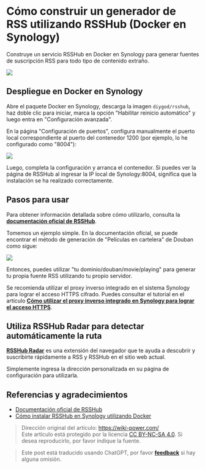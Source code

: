 # Cómo construir un generador de RSS utilizando RSSHub (Docker en Synology)

Construye un servicio RSSHub en Docker en Synology para generar fuentes de suscripción RSS para todo tipo de contenido extraño.

![](https://wiki-media-1253965369.cos.ap-guangzhou.myqcloud.com/img/20210504105215.png)

## Despliegue en Docker en Synology

Abre el paquete Docker en Synology, descarga la imagen `diygod/rsshub`, haz doble clic para iniciar, marca la opción "Habilitar reinicio automático" y luego entra en "Configuración avanzada".

En la página "Configuración de puertos", configura manualmente el puerto local correspondiente al puerto del contenedor 1200 (por ejemplo, lo he configurado como "8004"):

![](https://wiki-media-1253965369.cos.ap-guangzhou.myqcloud.com/img/20210504085806.png)

Luego, completa la configuración y arranca el contenedor. Si puedes ver la página de RSSHub al ingresar la IP local de Synology:8004, significa que la instalación se ha realizado correctamente.

## Pasos para usar

Para obtener información detallada sobre cómo utilizarlo, consulta la [**documentación oficial de RSSHub**](https://docs.rsshub.app/).

Tomemos un ejemplo simple. En la documentación oficial, se puede encontrar el método de generación de "Películas en cartelera" de Douban como sigue:

![](https://wiki-media-1253965369.cos.ap-guangzhou.myqcloud.com/img/20210504104630.png)

Entonces, puedes utilizar "tu dominio/douban/movie/playing" para generar tu propia fuente RSS utilizando tu propio servidor.

Se recomienda utilizar el proxy inverso integrado en el sistema Synology para lograr el acceso HTTPS cifrado. Puedes consultar el tutorial en el artículo [**Cómo utilizar el proxy inverso integrado en Synology para lograr el acceso HTTPS**](https://wiki-power.com/es/%E7%94%A8%E7%BE%A4%E6%99%96%E8%87%AA%E5%B8%A6%E5%8F%8D%E5%90%91%E4%BB%A3%E7%90%86%E5%AE%9E%E7%8E%B0HTTPS%E8%AE%BF%E9%97%AE).

## Utiliza RSSHub Radar para detectar automáticamente la ruta

[**RSSHub Radar**](https://github.com/DIYgod/RSSHub-Radar) es una extensión del navegador que te ayuda a descubrir y suscribirte rápidamente a RSS y RSSHub en el sitio web actual.

Simplemente ingresa la dirección personalizada en su página de configuración para utilizarla.

## Referencias y agradecimientos

- [Documentación oficial de RSSHub](https://docs.rsshub.app/)
- [Cómo instalar RSSHub en Synology utilizando Docker](https://immwind.com/use-docker-install-rsshub-in-synology)

> Dirección original del artículo: <https://wiki-power.com/>  
> Este artículo está protegido por la licencia [CC BY-NC-SA 4.0](https://creativecommons.org/licenses/by/4.0/deed.zh). Si desea reproducirlo, por favor indique la fuente.

> Este post está traducido usando ChatGPT, por favor [**feedback**](https://github.com/linyuxuanlin/Wiki_MkDocs/issues/new) si hay alguna omisión.
